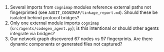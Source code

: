1. Several imports from `cognimap` modules reference external paths not fingerprinted (see `AUDIT_COGNIMAP/linkage_report.md`). Should these be isolated behind protocol bridges?
2. Only one external module imports `cognimap` (`src/agents/codegen_agent.py`); is this intentional or should other agents integrate via bridges?
3. Our network graph discovered 67 nodes vs 97 fingerprints. Are there dynamic components or generated files not captured?
